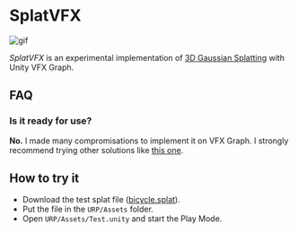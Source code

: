 # SplatVFX

![gif](https://github.com/keijiro/SplatVFX/assets/343936/19fa65e7-7db5-4151-84d1-70966a27d2d1)

*SplatVFX* is an experimental implementation of [3D Gaussian Splatting] with
Unity VFX Graph.

[3D Gaussian Splatting]: https://repo-sam.inria.fr/fungraph/3d-gaussian-splatting/

## FAQ

### Is it ready for use?

**No.** I made many compromisations to implement it on VFX Graph. I strongly
recommend trying other solutions like [this one].

[this one]: https://github.com/aras-p/UnityGaussianSplatting

## How to try it

- Download the test splat file ([bicycle.splat]).
- Put the file in the `URP/Assets` folder.
- Open `URP/Assets/Test.unity` and start the Play Mode.

[bicycle.splat]: https://huggingface.co/cakewalk/splat-data/resolve/main/bicycle.splat
